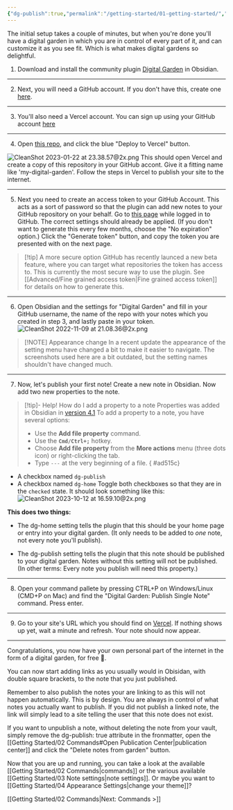 ```yaml
---
{"dg-publish":true,"permalink":"/getting-started/01-getting-started/","created":"2022-11-09T21:00:34.961+01:00","updated":"2023-10-12T17:02:42.680+02:00"}
---
```


The initial setup takes a couple of minutes, but when you're done you'll have a digital garden in which you are in control of every part of it, and can customize it as you see fit. Which is what makes digital gardens so delightful.

1. Download and install the community plugin [Digital Garden](obsidian://show-plugin?id=digitalgarden) in Obsidian.

--- 

2. Next, you will need a GitHub account. If you don't have this, create one [here](https://github.com/signup).

---

3. You'll also need a Vercel account. You can sign up using your GitHub account [here](https://vercel.com/signup)

---

4. Open [this repo](https://github.com/oleeskild/digitalgarden), and click the blue "Deploy to Vercel" button. 

![CleanShot 2023-01-22 at 23.38.57@2x.png](/img/user/img/CleanShot%202023-01-22%20at%2023.38.57@2x.png)
   This should open Vercel and create a copy of this repository in your GitHub accont. Give it a fitting name like 'my-digital-garden'. Follow the steps in Vercel to publish your site to the internet.
 
   --- 
   
5. Next you need to create an access token to your GitHub Account. This acts as a sort of password so that the plugin can add new notes to your GitHub repository on your behalf. Go to [this page](https://github.com/settings/tokens/new?scopes=repo) while logged in to GitHub. The correct settings should already be applied. (If you don't want to generate this every few months, choose the "No expiration" option.) Click the "Generate token" button, and copy the token you are presented with on the next page. 

> [!tip] A more secure option
> GitHub has recently launced a new beta feature, where you can target what repositories the token has access to. This is currently the most secure way to use the plugin. See [[Advanced/Fine grained access token\|Fine grained access token]] for details on how to generate this.


---

6. Open Obsidian and the settings for "Digital Garden" and fill in your GitHub username, the name of the repo with your notes which you created in step 3, and lastly paste in your token. 
   ![CleanShot 2022-11-09 at 21.08.36@2x.png](/img/user/img/CleanShot%202022-11-09%20at%2021.08.36@2x.png)

   
> [!NOTE] Appearance change
> In a recent update the appearance of the setting menu have changed a bit to make it easier to navigate. The screenshots used here are a bit outdated, but the setting names shouldn't have changed much.

   ---
   
7. Now, let's publish your first note! Create a new note in Obsidian. Now add two new properties to the note.

> [!tip]- Help! How do I add a property to a note
> Properties was added in Obsidian in [version 4.1](https://obsidian.md/changelog/2023-08-31-desktop-v1.4.5/)
> To add a property to a note, you have several options:
> * Use the **Add file property** command.
> * Use the **`Cmd/Ctrl+;`** hotkey.
> * Choose **Add file property** from the **More actions** menu (three dots icon) or right-clicking the tab.
> * Type `---` at the very beginning of a file.
{ #ad515c}


* A checkbox named `dg-publish`
* A checkbox named `dg-home`
Toggle both checkboxes so that they are in the `checked` state.
It should look something like this:
![CleanShot 2023-10-12 at 16.59.10@2x.png](/img/user/CleanShot%202023-10-12%20at%2016.59.10@2x.png)

**This does two things:**

* The dg-home setting tells the plugin that this should be your home page or entry into your digital garden. (It only needs to be added to _one_ note, not every note you'll publish).

* The dg-publish setting tells the plugin that this note should be published to your digital garden. Notes without this setting will not be published. (In other terms: Every note you publish will need this property.)

--- 

8. Open your command pallete by pressing CTRL+P on Windows/Linux (CMD+P on Mac) and find the "Digital Garden: Publish Single Note" command. Press enter.

---

9. Go to your site's URL which you should find on [Vercel](https://vercel.com/dashboard). If nothing shows up yet, wait a minute and refresh. Your note should now appear.

---

Congratulations, you now have your own personal part of the internet in the form of a digital garden, for free 🎉.

You can now start adding links as you usually would in Obisidan, with double square brackets, to the note that you just published. 

Remember to also publish the notes your are linking to as this will not happen automatically. This is by design. You are always in control of what notes you actually want to publish. If you did not publish a linked note, the link will simply lead to a site telling the user that this note does not exist. 

If you want to unpublish a note, without deleting the note from your vault, simply remove the dg-publish: true attribute in the fronmatter, open the [[Getting Started/02 Commands#Open Publication Center\|publication center]] and click the "Delete notes from garden" button. 

Now that you are up and running, you can take a look at the available [[Getting Started/02 Commands\|commands]] or the various available [[Getting Started/03 Note settings\|note settings]]. Or maybe you want to [[Getting Started/04 Appearance Settings\|change your theme]]?

[[Getting Started/02 Commands\|Next: Commands >]]